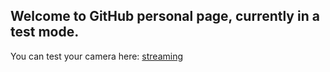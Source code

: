 ## Welcome to GitHub personal page, currently in a test mode.

You can test your camera here: [streaming](https://maxdori.github.io/streaming/)
